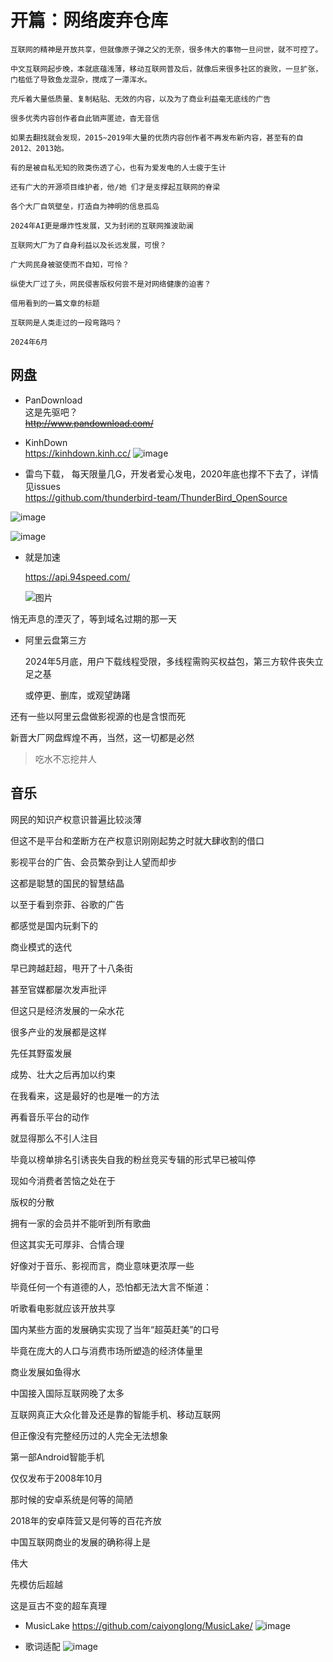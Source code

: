 # 开篇：网络废弃仓库

    互联网的精神是开放共享，但就像原子弹之父的无奈，很多伟大的事物一旦问世，就不可控了。

    中文互联网起步晚，本就底蕴浅薄，移动互联网普及后，就像后来很多社区的衰败，一旦扩张，门槛低了导致鱼龙混杂，搅成了一潭浑水。
    
    充斥着大量低质量、复制粘贴、无效的内容，以及为了商业利益毫无底线的广告

    很多优秀内容创作者自此销声匿迹，杳无音信

    如果去翻找就会发现，2015~2019年大量的优质内容创作者不再发布新内容，甚至有的自2012、2013始。

    有的是被自私无知的败类伤透了心，也有为爱发电的人士疲于生计

    还有广大的开源项目维护者，他/她 们才是支撑起互联网的脊梁

    各个大厂自筑壁垒，打造自为神明的信息孤岛

    2024年AI更是爆炸性发展，又为封闭的互联网推波助澜

    互联网大厂为了自身利益以及长远发展，可恨？

    广大网民身被驱使而不自知，可怜？

    纵使大厂过了头，网民侵害版权何尝不是对网络健康的迫害？

    借用看到的一篇文章的标题
    
    互联网是人类走过的一段弯路吗？

    2024年6月









## 网盘
- PanDownload   
  这是先驱吧？  
 ~~http://www.pandownload.com/~~    

- KinhDown    
 https://kinhdown.kinh.cc/
 ![image](https://github.com/GiveStar/private-plot/assets/86779955/eea316b1-2f4d-4677-9b05-f8cb4315f22e)
    
- 雷鸟下载， 每天限量几G，开发者爱心发电，2020年底也撑不下去了，详情见issues   
https://github.com/thunderbird-team/ThunderBird_OpenSource     
 
![image](https://github.com/GiveStar/private-plot/assets/86779955/f7f08eec-1703-4f78-99a8-b950ba7c3b8c)


 ![image](https://github.com/GiveStar/private-plot/assets/86779955/174ce7ac-3e67-4b19-86d3-aa3da98ea95d)

 - 就是加速
   
   https://api.94speed.com/
   
   ![图片](https://github.com/san-ren/private-plot/assets/86779955/3a561b0d-8235-4cf1-915d-d7d879ea4232)

悄无声息的湮灭了，等到域名过期的那一天

- 阿里云盘第三方
  
  2024年5月底，用户下载线程受限，多线程需购买权益包，第三方软件丧失立足之基

  或停更、删库，或观望踌躇

 还有一些以阿里云盘做影视源的也是含恨而死
  
  新晋大厂网盘辉煌不再，当然，这一切都是必然


 
      

 > 吃水不忘挖井人    

## 音乐

网民的知识产权意识普遍比较淡薄

但这不是平台和垄断方在产权意识刚刚起势之时就大肆收割的借口

影视平台的广告、会员繁杂到让人望而却步

这都是聪慧的国民的智慧结晶

以至于看到奈菲、谷歌的广告

都感觉是国内玩剩下的

商业模式的迭代

早已跨越赶超，甩开了十八条街

甚至官媒都屡次发声批评

但这只是经济发展的一朵水花

很多产业的发展都是这样

先任其野蛮发展

成势、壮大之后再加以约束

在我看来，这是最好的也是唯一的方法

再看音乐平台的动作

就显得那么不引人注目

毕竟以榜单排名引诱丧失自我的粉丝竞买专辑的形式早已被叫停

现如今消费者苦恼之处在于

版权的分散

拥有一家的会员并不能听到所有歌曲

但这其实无可厚非、合情合理

好像对于音乐、影视而言，商业意味更浓厚一些

毕竟任何一个有道德的人，恐怕都无法大言不惭道：

听歌看电影就应该开放共享

国内某些方面的发展确实实现了当年“超英赶美”的口号

毕竟在庞大的人口与消费市场所塑造的经济体量里

商业发展如鱼得水

中国接入国际互联网晚了太多

互联网真正大众化普及还是靠的智能手机、移动互联网

但正像没有完整经历过的人完全无法想象

第一部Android智能手机

仅仅发布于2008年10月

那时候的安卓系统是何等的简陋

2018年的安卓阵营又是何等的百花齐放

中国互联网商业的发展的确称得上是

伟大

先模仿后超越

这是亘古不变的超车真理














- MusicLake
https://github.com/caiyonglong/MusicLake/
![image](https://github.com/san-ren/private-plot/assets/86779955/255f1991-abdf-4cb0-ac93-63155af6fed9)


- 歌词适配
  ![image](https://github.com/san-ren/private-plot/assets/86779955/c815a952-d894-4a2f-a177-159c97bae181)




